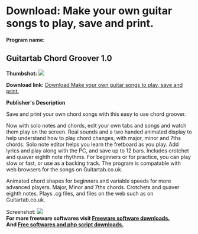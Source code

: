 # Download: Make your own guitar songs to play, save and print.

**Program name:**

## Guitartab Chord Groover 1.0

  
**Thumbshot:** ![](http://www.freewarefiles.com/screenshot/chordgroover_md.gif)   
  
**Download link:** [Download Make your own guitar songs to play, save and print.](http://freesoftwares.boysofts.com/Guitartab-Chord-Groover_program_19791.html)  
  


**Publisher's Description**  
  


Save and print your own chord songs with this easy to use chord groover. 

Now with solo notes and chords, edit your own tabs and songs and watch them play on the screen. Real sounds and a two handed animated display to help understand how to play chord changes, with major, minor and 7ths chords. Solo note editor helps you learn the fretboard as you play. Add lyrics and play along with the PC, and save up to 12 bars. Includes crotchet and quaver eighth note rhythms. For beginners or for practice, you can play slow or fast, or use as a backing track. The program is compatable with web browsers for the songs on Guitartab.co.uk.

Animated chord shapes for beginners and variable speeds for more advanced players. Major, Minor and 7ths chords. Crotchets and quaver eighth notes. Plays .cg files, and files on the web such as on Guitartab.co.uk. 

  
  
Screenshot: ![](http://www.freewarefiles.com/screenshot/chordgroover.gif)   
**For more freeware softwares visit [Freeware software downloads.](http://freesoftwares.boysofts.com/)**   
**And [Free softwares and php script downloads.](http://www.boysofts.com/)**
